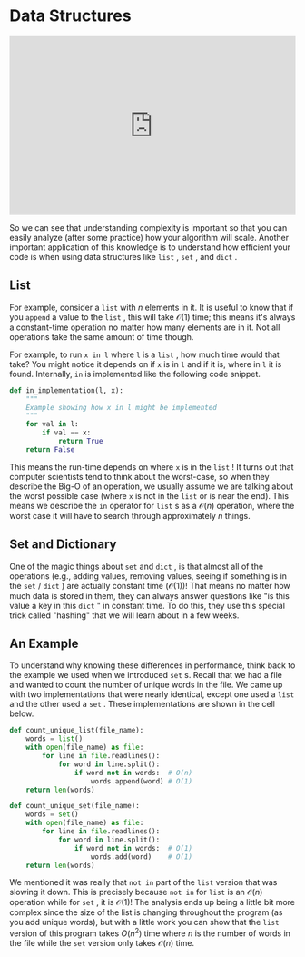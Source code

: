 # Data Structures


<div style="position: relative; padding-bottom: 62.5%; height: 0;">
    <iframe src="https://www.loom.com/embed/005a2fbfe4f84e548189f6dfd9ce639a?sharedAppSource=personal_library" frameborder="0" webkitallowfullscreen mozallowfullscreen allowfullscreen style="position: absolute; top: 0; left: 0; width: 100%; height: 100%;"></iframe>
</div>

So we can see that understanding complexity is important so that you can easily analyze (after some practice) how your algorithm will scale. Another important application of this knowledge is to understand how efficient your code is when using data structures like `list` , `set` , and `dict` .  

##  List  

For example, consider a `list` with $n$ elements in it. It is useful to know that if you `append` a value to the `list` , this will take $\mathcal{O}(1)$ time; this means it's always a constant-time operation no matter how many elements are in it. Not all operations take the same amount of time though.  

For example, to run `x in l` where `l` is a `list` , how much time would that take? You might notice it depends on if `x` is in `l` and if it is, where in `l` it is found. Internally, `in` is implemented like the following code snippet.  

```python
def in_implementation(l, x):
    """
    Example showing how x in l might be implemented
    """
    for val in l:
        if val == x:
            return True
    return False
```

This means the run-time depends on where `x` is in the `list` ! It turns out that computer scientists tend to think about the worst-case, so when they describe the Big-O of an operation, we usually assume we are talking about the worst possible case (where `x` is not in the `list` or is near the end). This means we describe the `in` operator for `list` s as a $\mathcal{O}(n)$ operation, where the worst case it will have to search through approximately $n$ things.  

##  Set and Dictionary  

One of the magic things about `set` and `dict` , is that almost all of the operations (e.g., adding values, removing values, seeing if something is in the `set` / `dict` ) are actually constant time ($\mathcal{O}(1)$)! That means no matter how much data is stored in them, they can always answer questions like "is this value a key in this `dict` " in constant time. To do this, they use this special trick called "hashing" that we will learn about in a few weeks.  

##  An Example  

To understand why knowing these differences in performance, think back to the example we used when we introduced `set` s. Recall that we had a file and wanted to count the number of unique words in the file. We came up with two implementations that were nearly identical, except one used a `list` and the other used a `set` . These implementations are shown in the cell below.  

```python
def count_unique_list(file_name):
    words = list()  
    with open(file_name) as file:
        for line in file.readlines():
            for word in line.split():
                if word not in words:  # O(n)
                    words.append(word) # O(1)
    return len(words)

def count_unique_set(file_name):
    words = set()  
    with open(file_name) as file:
        for line in file.readlines():
            for word in line.split():
                if word not in words:  # O(1)
                    words.add(word)    # O(1)
    return len(words)
```

We mentioned it was really that `not in` part of the `list` version that was slowing it down. This is precisely because `not in` for `list` is an $\mathcal{O}(n)$ operation while for `set` , it is $\mathcal{O}(1)$! The analysis ends up being a little bit more complex since the size of the list is changing throughout the program (as you add unique words), but with a little work you can show that the `list` version of this program  takes $O(n^2)$ time where $n$ is the number of words in the file while the `set` version only takes $\mathcal{O}(n)$ time.  

 

